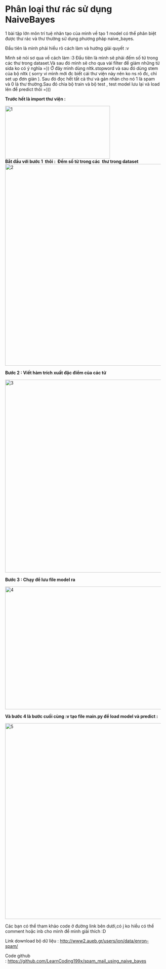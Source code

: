 # Phân loại thư rác sử dụng NaiveBayes

1 bài tập lớn môn trí tuệ nhân tạo của mình về tạo 1 model có thể phân biệt được thư rác và thư thường sử dụng phương pháp naive_bayes.

Đầu tiên là mình phải hiểu rõ cách làm và hướng giải quyết :v

Mình sẽ nói sơ qua về cách làm :3 Đầu tiên là mình sẽ phải đếm số từ trong các thư trong dataset.Và sau đó mình sẽ cho qua vài filter để giảm những từ sida ko có ý nghĩa =)) Ở đây mình dùng nltk.stopword và sau đó dùng stem của bộ nltk ( sorry vì mình mới đc biết cái thư viện này nên ko ns rõ đc, chỉ set up đơn giản ). Sau đó đọc hết tất cả thư và gán nhãn cho nó 1 là spam và 0 là thư thường.Sau đó chia bộ train và bộ test , test model lưu lại và load lên để predict thôi =)))


<strong>Trước hết là import thư viện : </strong>

<div class="center" markdown="0">
<img class=" size-full wp-image-181 aligncenter" src="https://st4rtt0l34rn.files.wordpress.com/2018/05/11.png" alt="1" width="339" height="171" />
</div>

<div class="center" markdown="0">
<strong>Bắt đầu với bước 1  thôi :  Đếm số từ trong các  thư trong dataset</strong>
</div>


<div class="center" markdown="0">
<img class=" size-full wp-image-182 aligncenter" src="https://st4rtt0l34rn.files.wordpress.com/2018/05/21.png" alt="2" width="996" height="652" />
</div>

<strong>Bước 2 : Viết hàm trích xuất đặc điểm của các từ </strong>

<div class="center" markdown="0">
<img class=" size-full wp-image-183 aligncenter" src="https://st4rtt0l34rn.files.wordpress.com/2018/05/3.png" alt="3" width="612" height="624" />
</div>

<strong>Bước 3 : Chạy để lưu file model ra</strong>

<img class=" size-full wp-image-184 aligncenter" src="https://st4rtt0l34rn.files.wordpress.com/2018/05/4.png" alt="4" width="589" height="397" />

<strong>Và bước 4 là bước cuối cùng :v tạo file main.py để load model và predict :</strong>

<div class="center" markdown="0">
<img class=" size-full wp-image-185 aligncenter" src="https://st4rtt0l34rn.files.wordpress.com/2018/05/5.png" alt="5" width="584" height="633" /></div>


Các bạn có thể tham khảo code ở đường link bên dưới,có j ko hiểu có thể comment hoặc inb cho mình để mình giải thích :D

Link download bộ dữ liệu : <a href="http://www2.aueb.gr/users/ion/data/enron-spam/">http://www2.aueb.gr/users/ion/data/enron-spam/</a>

Code github : <a href="https://github.com/LearnCoding199x/spam_mail_using_naive_bayes">https://github.com/LearnCoding199x/spam_mail_using_naive_bayes</a>
